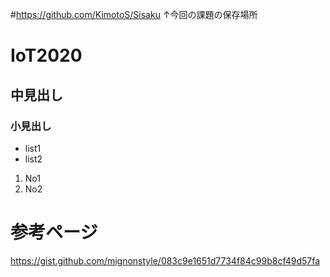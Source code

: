 #https://github.com/KimotoS/Sisaku
↑今回の課題の保存場所
# IoT2020
## 中見出し 
### 小見出し 
- list1
- list2
1. No1
1. No2  
# 参考ページ

https://gist.github.com/mignonstyle/083c9e1651d7734f84c99b8cf49d57fa
